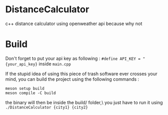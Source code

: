 # DistanceCalculator

c++ distance calculator using openweather api because why not

# Build
Don't forget to put your api key as following : ``#define API_KEY = "{your_api_key}`` inside ``main.cpp``

If the stupid idea of using this piece of trash software ever crosses your mind, you can build the project using the following commands :

``meson setup build`` \
``meson compile -C build``

the binary will then be inside the build/ folder,\ you just have to run it using ``./DistanceCalculator {city1} {city2}``

